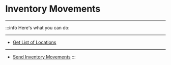 # Inventory Movements

---
:::info Here's what you can do:

---
- [Get List of Locations](./get-list-of-locations/)
---
- [Send Inventory Movements](./send-inventory-movements/)
:::
